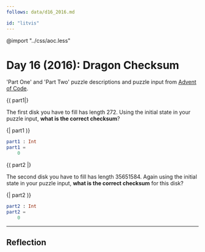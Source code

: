 ```yaml
---
follows: data/d16_2016.md

id: "litvis"
---
```


@import "../css/aoc.less"

# Day 16 (2016): Dragon Checksum

'Part One' and 'Part Two' puzzle descriptions and puzzle input from [Advent of Code](https://adventofcode.com/2016/day/16).

{( part1|}

The first disk you have to fill has length 272. Using the initial state in your puzzle input, **what is the correct checksum**?

{| part1 )}

```elm {l r}
part1 : Int
part1 =
    0
```

{( part2 |}

The second disk you have to fill has length 35651584. Again using the initial state in your puzzle input, **what is the correct checksum** for this disk?

{| part2 )}

```elm {l r}
part2 : Int
part2 =
    0
```

---

## Reflection
